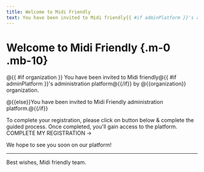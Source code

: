 ```yaml
---
title: Welcome to Midi Friendly
text: You have been invited to Midi friendly{{ #if adminPlatform }}'s administration platform{{/if}}{{#if organization}} by {{organization}} organization.{{/if}}
---
```



# Welcome to Midi Friendly {.m-0 .mb-10}

@{{ #if organization }}
You have been invited to Midi friendly@{{ #if adminPlatform }}'s administration platform@{{/if}} by <span class="text-primary">@{{organization}}</span> organization.

@{{else}}You have been invited to Midi Friendly administration platform.@{{/if}}

To complete your registration, please click on button below & complete the guided process. Once completed, you'll gain access to the platform.
<x-button align="center" href="@{{invitationLink}}">COMPLETE MY REGISTRATION &rarr;</x-button>

<x-spacer height="40px"></x-spacer>

We hope to see you soon on our platform!
***
Best wishes, Midi friendly team.
